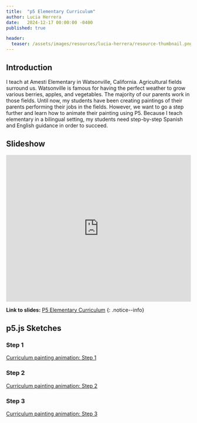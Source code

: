 ```yaml
---
title:  "p5 Elementary Curriculum"
author: Lucia Herrera
date:   2024-12-17 00:00:00 -0400
published: true

header:
  teaser: /assets/images/resources/lucia-herrera/resource-thumbnail.png
---
```


## Introduction

I teach at Amesti Elementary in Watsonville, California. Agricultural fields surround us. Watsonville is famous for having the perfect weather to grow various berries, apples, and vegetables. The majority of our parents work in those fields. Until now, my students have been creating paintings of their parents performing their jobs in the fields. However, we want to go a step further and learn how to animate their painting using P5.
Because I teach elementary in a bilingual setting, my students need step-by-step Spanish and English guidance in order to succeed.

## Slideshow

<iframe src="https://docs.google.com/presentation/d/e/2PACX-1vRk2LoZAosvICml39vRP_IFkGbwdMCxQQeRwxcarRpx7hm1KXsQ55QQ5ulAnMT4CArFAlqiYXRdIddV/embed?start=false&loop=false&delayms=60000" frameborder="0" width="100%" height="400" allowfullscreen="true" mozallowfullscreen="true" webkitallowfullscreen="true"></iframe>

**Link to slides:** [P5 Elementary Curriculum](https://docs.google.com/presentation/d/1St59zcGm3Duv6TZkLvuwvaHUfi5aCg1RViNB-MldQgA/edit#slide=id.g31f6045ae37_0_18)
{: .notice--info}

## p5.js Sketches

### Step 1

[Curriculum painting animation: Step 1](https://editor.p5js.org/jyk/sketches/0FSmHntUP)

### Step 2

[Curriculum painting animation: Step 2](https://editor.p5js.org/jyk/sketches/aOxbBJVUj)

### Step 3

[Curriculum painting animation: Step 3](https://editor.p5js.org/jyk/sketches/_s2DtrHbm)